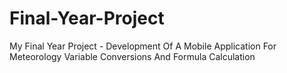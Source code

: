 # Final-Year-Project
My Final Year Project - Development Of A Mobile Application For Meteorology Variable Conversions And Formula Calculation
